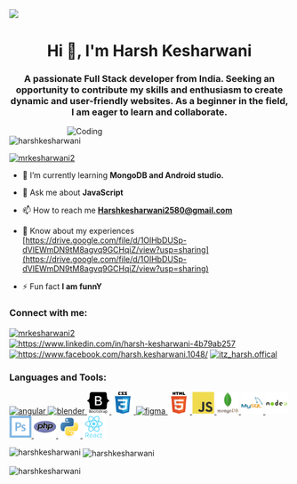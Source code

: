 <img src="https://drive.google.com/file/d/1GlJ1CNh85owaCm5k9qjko9_MrNZtppSa/view?usp=sharing">

<h1 align="center">Hi 👋, I'm Harsh Kesharwani</h1>
<h3 align="center">A passionate Full Stack developer from India. Seeking an opportunity to contribute my skills and enthusiasm to create dynamic and user-friendly websites. As a beginner in the field, I am eager to learn and collaborate.</h3>
<img align="right" alt="Coding" width="400" src="https://dribbble.com/shots/15637256-coding/attachments/7428659?mode=media">

<p align="left"> <img src="https://komarev.com/ghpvc/?username=harshkesharwani&label=Profile%20views&color=0e75b6&style=flat" alt="harshkesharwani" /> </p>

<p align="left"> <a href="https://twitter.com/mrkesharwani2" target="blank"><img src="https://img.shields.io/twitter/follow/mrkesharwani2?logo=twitter&style=for-the-badge" alt="mrkesharwani2" /></a> </p>

- 🌱 I’m currently learning **MongoDB and Android studio.**

- 💬 Ask me about **JavaScript**

- 📫 How to reach me **Harshkesharwani2580@gmail.com**

- 📄 Know about my experiences [https://drive.google.com/file/d/1OlHbDUSp-dVlEWmDN9tM8agvq9GCHqiZ/view?usp=sharing](https://drive.google.com/file/d/1OlHbDUSp-dVlEWmDN9tM8agvq9GCHqiZ/view?usp=sharing)

- ⚡ Fun fact **I am funnY**

<h3 align="left">Connect with me:</h3>
<p align="left">
<a href="https://twitter.com/mrkesharwani2" target="blank"><img align="center" src="https://raw.githubusercontent.com/rahuldkjain/github-profile-readme-generator/master/src/images/icons/Social/twitter.svg" alt="mrkesharwani2" height="30" width="40" /></a>
<a href="https://linkedin.com/in/https://www.linkedin.com/in/harsh-kesharwani-4b79ab257" target="blank"><img align="center" src="https://raw.githubusercontent.com/rahuldkjain/github-profile-readme-generator/master/src/images/icons/Social/linked-in-alt.svg" alt="https://www.linkedin.com/in/harsh-kesharwani-4b79ab257" height="30" width="40" /></a>
<a href="https://fb.com/https://www.facebook.com/harsh.kesharwani.1048/" target="blank"><img align="center" src="https://raw.githubusercontent.com/rahuldkjain/github-profile-readme-generator/master/src/images/icons/Social/facebook.svg" alt="https://www.facebook.com/harsh.kesharwani.1048/" height="30" width="40" /></a>
<a href="https://instagram.com/itz_harsh.offical" target="blank"><img align="center" src="https://raw.githubusercontent.com/rahuldkjain/github-profile-readme-generator/master/src/images/icons/Social/instagram.svg" alt="itz_harsh.offical" height="30" width="40" /></a>
</p>

<h3 align="left">Languages and Tools:</h3>
<p align="left"> <a href="https://angular.io" target="_blank" rel="noreferrer"> <img src="https://angular.io/assets/images/logos/angular/angular.svg" alt="angular" width="40" height="40"/> </a> <a href="https://www.blender.org/" target="_blank" rel="noreferrer"> <img src="https://download.blender.org/branding/community/blender_community_badge_white.svg" alt="blender" width="40" height="40"/> </a> <a href="https://getbootstrap.com" target="_blank" rel="noreferrer"> <img src="https://raw.githubusercontent.com/devicons/devicon/master/icons/bootstrap/bootstrap-plain-wordmark.svg" alt="bootstrap" width="40" height="40"/> </a> <a href="https://www.w3schools.com/css/" target="_blank" rel="noreferrer"> <img src="https://raw.githubusercontent.com/devicons/devicon/master/icons/css3/css3-original-wordmark.svg" alt="css3" width="40" height="40"/> </a> <a href="https://www.figma.com/" target="_blank" rel="noreferrer"> <img src="https://www.vectorlogo.zone/logos/figma/figma-icon.svg" alt="figma" width="40" height="40"/> </a> <a href="https://www.w3.org/html/" target="_blank" rel="noreferrer"> <img src="https://raw.githubusercontent.com/devicons/devicon/master/icons/html5/html5-original-wordmark.svg" alt="html5" width="40" height="40"/> </a> <a href="https://developer.mozilla.org/en-US/docs/Web/JavaScript" target="_blank" rel="noreferrer"> <img src="https://raw.githubusercontent.com/devicons/devicon/master/icons/javascript/javascript-original.svg" alt="javascript" width="40" height="40"/> </a> <a href="https://www.mongodb.com/" target="_blank" rel="noreferrer"> <img src="https://raw.githubusercontent.com/devicons/devicon/master/icons/mongodb/mongodb-original-wordmark.svg" alt="mongodb" width="40" height="40"/> </a> <a href="https://www.mysql.com/" target="_blank" rel="noreferrer"> <img src="https://raw.githubusercontent.com/devicons/devicon/master/icons/mysql/mysql-original-wordmark.svg" alt="mysql" width="40" height="40"/> </a> <a href="https://nodejs.org" target="_blank" rel="noreferrer"> <img src="https://raw.githubusercontent.com/devicons/devicon/master/icons/nodejs/nodejs-original-wordmark.svg" alt="nodejs" width="40" height="40"/> </a> <a href="https://www.photoshop.com/en" target="_blank" rel="noreferrer"> <img src="https://raw.githubusercontent.com/devicons/devicon/master/icons/photoshop/photoshop-line.svg" alt="photoshop" width="40" height="40"/> </a> <a href="https://www.php.net" target="_blank" rel="noreferrer"> <img src="https://raw.githubusercontent.com/devicons/devicon/master/icons/php/php-original.svg" alt="php" width="40" height="40"/> </a> <a href="https://www.python.org" target="_blank" rel="noreferrer"> <img src="https://raw.githubusercontent.com/devicons/devicon/master/icons/python/python-original.svg" alt="python" width="40" height="40"/> </a> <a href="https://reactjs.org/" target="_blank" rel="noreferrer"> <img src="https://raw.githubusercontent.com/devicons/devicon/master/icons/react/react-original-wordmark.svg" alt="react" width="40" height="40"/> </a> </p>

<p><img align="left" src="https://github-readme-stats.vercel.app/api/top-langs?username=harshkesharwani&show_icons=true&locale=en&layout=compact" alt="harshkesharwani" /></p>

<p>&nbsp;<img align="center" src="https://github-readme-stats.vercel.app/api?username=harshkesharwani&show_icons=true&locale=en" alt="harshkesharwani" /></p>

<p><img align="center" src="https://github-readme-streak-stats.herokuapp.com/?user=harshkesharwani&" alt="harshkesharwani" /></p>
